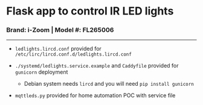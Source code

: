 # Flask app to control IR LED lights

### Brand: i-Zoom | Model #: FL265006

---

- `ledlights.lircd.conf` provided for 
`/etc/lirc/lircd.conf.d/ledlights.lircd.conf`

- `./systemd/ledlights.service.example` and `Caddyfile` provided for `gunicorn`
deployment

   - Debian system needs `lircd` and you will need `pip install gunicorn`

- `mqttleds.py` provided for home automation POC with service file
